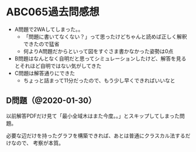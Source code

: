 # ABC065過去問感想

- A問題で2WAしてしまった。。
    - 「問題に書いてなくない？」って思ったけどちゃんと読めば正しく解釈できたので猛省
    - 何よりA問題だからといって図をすぐさま書かなかった姿勢は0点
- B問題はなんとなく自明だと思ってシミュレーションしたけど、解答を見るとそれほど自明ではない気がしてきた
- C問題は解答通りにできた
    - ちょっと詰まって11分だったので、もう少し早くできればいいなと

## D問題（@2020-01-30）

以前解答PDFだけ見て「最小全域木はまた今度。。」とスキップしてしまった問題。

必要な辺だけを持ったグラフを構築できれば、あとは普通にクラスカル法するだけなので、
考察が本質。

